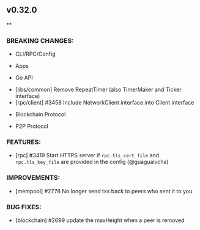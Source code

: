 ## v0.32.0

**

### BREAKING CHANGES:

* CLI/RPC/Config

* Apps

* Go API
- [libs/common] Remove RepeatTimer (also TimerMaker and Ticker interface)
- [rpc/client] \#3458 Include NetworkClient interface into Client interface

* Blockchain Protocol

* P2P Protocol

### FEATURES:
- [rpc] \#3419 Start HTTPS server if `rpc.tls_cert_file` and `rpc.tls_key_file` are provided in the config (@guagualvcha)

### IMPROVEMENTS:

- [mempool] \#2778 No longer send txs back to peers who sent it to you

### BUG FIXES:

- [blockchain] \#2699 update the maxHeight when a peer is removed
